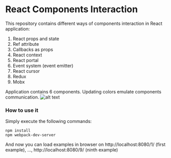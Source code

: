 # React Components Interaction

This repository contains different ways of components interaction in React application:
1. React props and state
2. Ref attribute
3. Callbacks as props
4. React context
5. React portal
6. Event system (event emitter)
7. React cursor
8. Redux
9. Mobx

Application contains 6 components. Updating colors emulate components communication. 
![alt text](https://bytebucket.org/Joiler/reactcomponentsinteraction/raw/113420dd7af0e7b49adfe423a20b3025adceca08/components.png "Components structure")

### How to use it

  Simply execute the following commands:

  ```
  npm install
  npm webpack-dev-server
  ```
  
And now you can load examples in browser on http://localhost:8080/1/ (first example), ..., http://localhost:8080/9/ (ninth example)